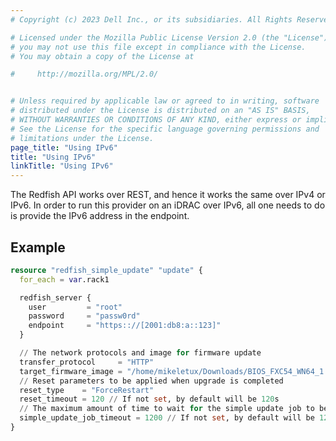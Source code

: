 ```yaml
---
# Copyright (c) 2023 Dell Inc., or its subsidiaries. All Rights Reserved.

# Licensed under the Mozilla Public License Version 2.0 (the "License");
# you may not use this file except in compliance with the License.
# You may obtain a copy of the License at

#     http://mozilla.org/MPL/2.0/


# Unless required by applicable law or agreed to in writing, software
# distributed under the License is distributed on an "AS IS" BASIS,
# WITHOUT WARRANTIES OR CONDITIONS OF ANY KIND, either express or implied.
# See the License for the specific language governing permissions and
# limitations under the License.
page_title: "Using IPv6"
title: "Using IPv6"
linkTitle: "Using IPv6"
---
```


The Redfish API works over REST, and hence it works the same over IPv4 or IPv6.
In order to run this provider on an iDRAC over IPv6, all one needs to do is provide the IPv6 address in the endpoint.

## Example

```terraform
resource "redfish_simple_update" "update" {
  for_each = var.rack1

  redfish_server {
    user         = "root"
    password     = "passw0rd"
    endpoint     = "https:://[2001:db8:a::123]"
  }

  // The network protocols and image for firmware update
  transfer_protocol     = "HTTP"
  target_firmware_image = "/home/mikeletux/Downloads/BIOS_FXC54_WN64_1.15.0.EXE"
  // Reset parameters to be applied when upgrade is completed
  reset_type    = "ForceRestart"
  reset_timeout = 120 // If not set, by default will be 120s
  // The maximum amount of time to wait for the simple update job to be completed
  simple_update_job_timeout = 1200 // If not set, by default will be 1200s
}
```
